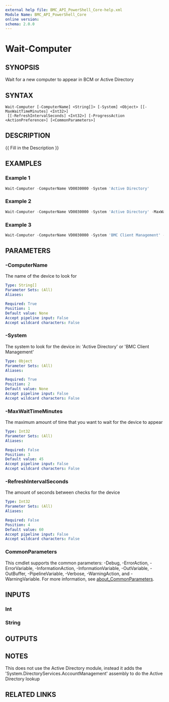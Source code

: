 ```yaml
---
external help file: BMC_API_PowerShell_Core-help.xml
Module Name: BMC_API_PowerShell_Core
online version:
schema: 2.0.0
---
```


# Wait-Computer

## SYNOPSIS

Wait for a new computer to appear in BCM or Active Directory

## SYNTAX

```text
Wait-Computer [-ComputerName] <String[]> [-System] <Object> [[-MaxWaitTimeMinutes] <Int32>]
 [[-RefreshIntervalSeconds] <Int32>] [-ProgressAction <ActionPreference>] [<CommonParameters>]
```

## DESCRIPTION

{{ Fill in the Description }}

## EXAMPLES

### Example 1

```PowerShell
Wait-Computer -ComputerName VD0030000 -System 'Active Directory'
```

### Example 2

```PowerShell
Wait-Computer -ComputerName VD0030000 -System 'Active Directory' -MaxWaitTimeMinutes 60
```

### Example 3

```PowerShell
Wait-Computer -ComputerName VD0030000 -System 'BMC Client Management' -RefreshIntervalSeconds 120
```

## PARAMETERS

### -ComputerName

The name of the device to look for

```yaml
Type: String[]
Parameter Sets: (All)
Aliases:

Required: True
Position: 1
Default value: None
Accept pipeline input: False
Accept wildcard characters: False
```

### -System

The system to look for the device in: 'Active Directory' or 'BMC Client Management'

```yaml
Type: Object
Parameter Sets: (All)
Aliases:

Required: True
Position: 2
Default value: None
Accept pipeline input: False
Accept wildcard characters: False
```

### -MaxWaitTimeMinutes

The maximum amount of time that you want to wait for the device to appear

```yaml
Type: Int32
Parameter Sets: (All)
Aliases:

Required: False
Position: 3
Default value: 45
Accept pipeline input: False
Accept wildcard characters: False
```

### -RefreshIntervalSeconds

The amount of seconds between checks for the device

```yaml
Type: Int32
Parameter Sets: (All)
Aliases:

Required: False
Position: 4
Default value: 60
Accept pipeline input: False
Accept wildcard characters: False
```

### CommonParameters

This cmdlet supports the common parameters: -Debug, -ErrorAction, -ErrorVariable, -InformationAction, -InformationVariable, -OutVariable, -OutBuffer, -PipelineVariable, -Verbose, -WarningAction, and -WarningVariable. For more information, see [about_CommonParameters](http://go.microsoft.com/fwlink/?LinkID=113216).

## INPUTS

### Int

### String

## OUTPUTS

## NOTES

This does not use the Active Directory module, instead it adds the 'System.DirectoryServices.AccountManagement' assembly to do the Active Directory lookup

## RELATED LINKS
